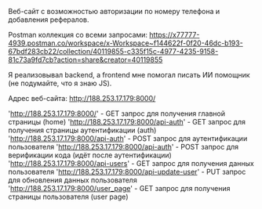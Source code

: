 Веб-сайт с возможностью авторизации по номеру телефона и добавления рефералов.

Postman коллекция со всеми запросами: https://x77777-4939.postman.co/workspace/x-Workspace~f144622f-0f20-46dc-b193-67bdf283cb22/collection/40119855-c335f15c-4977-4235-9158-81c73a9fd7cb?action=share&creator=40119855

Я реализовывал backend, а frontend мне помогал писать ИИ помощник (не подумайте, что я знаю JS).

Адрес веб-сайта: http://188.253.17.179:8000/

'http://188.253.17.179:8000/' - GET запрос для получения главной страницы (home)
'http://188.253.17.179:8000/api-auth' - GET запрос для получения страницы аутентификации (auth)
'http://188.253.17.179:8000/api-auth' - POST запрос для аутентификации пользователя
'http://188.253.17.179:8000/api-auth' - POST запрос для верификации кода (идёт после аутентификации)
'http://188.253.17.179:8000/api-users' - GET запрос для получения данных пользователя
'http://188.253.17.179:8000/api-update-user' - PUT запрос для обновления данных пользователя
'http://188.253.17.179:8000/user_page' - GET запрос для получения страницы пользователя (user page)

